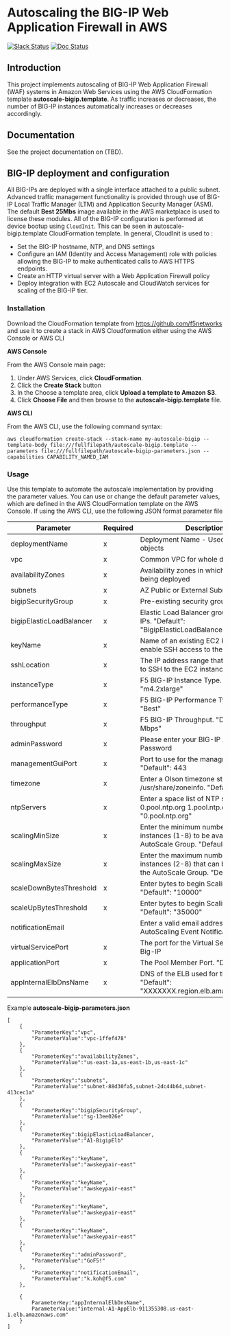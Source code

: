 # Autoscaling the BIG-IP Web Application Firewall in AWS
[![Slack Status](https://f5cloudsolutions.herokuapp.com/badge.svg)](https://f5cloudsolutions.herokuapp.com)
[![Doc Status](http://readthedocs.org/projects/f5-sdk/badge/?version=latest)](https://f5.com/solutions/deployment-guides)

## Introduction
This project implements autoscaling of BIG-IP Web Application Firewall (WAF) systems in Amazon Web Services using the AWS CloudFormation template **autoscale-bigip.template**. As traffic increases or decreases, the number of BIG-IP instances automatically increases or decreases accordingly.

## Documentation
See the project documentation on (TBD).

## BIG-IP deployment and configuration

All BIG-IPs are deployed with a single interface attached to a public subnet. Advanced traffic management functionality is provided through use of BIG-IP Local Traffic Manager (LTM) and Application Security Manager (ASM). The default **Best 25Mbs** image available in the AWS marketplace is used to license these modules.
All of the BIG-IP configuration is performed at device bootup using `CloudInit`. This can be seen in autoscale-bigip.template CloudFormation template. In general, CloudInit is used to :

- Set the BIG-IP hostname, NTP, and DNS settings
- Configure an IAM (Identity and Access Management) role with policies allowing the BIG-IP to make authenticated calls to AWS HTTPS endpoints.
- Create an HTTP virtual server with a Web Application Firewall policy
- Deploy integration with EC2 Autoscale and CloudWatch services for scaling of the BIG-IP tier.


### Installation ###
Download the CloudFormation template from https://github.com/f5networks and use it to create a stack in AWS Cloudformation either using the AWS Console or AWS CLI

**AWS Console**

 From the AWS Console main page: 
   1. Under AWS Services, click **CloudFormation**.
   2. Click the **Create Stack** button 
   3. In the Choose a template area, click **Upload a template to Amazon S3**.
   4. Click **Choose File** and then browse to the **autoscale-bigip.template** file.
 
 
 **AWS CLI**
 
 From the AWS CLI, use the following command syntax:
 ```
 aws cloudformation create-stack --stack-name my-autoscale-bigip --template-body file:///fullfilepath/autoscale-bigip.template --parameters file:///fullfilepath/autoscale-bigip-parameters.json --capabilities CAPABILITY_NAMED_IAM
```

### Usage ###
Use this template to automate the autoscale implementation by providing the parameter values. You can use or change the default parameter values, which are defined in the AWS CloudFormation template on the AWS Console.  If using the AWS CLI, use the following JSON format parameter file


| Parameter | Required | Description |
| --- | --- | --- |
| deploymentName | x | Deployment Name - Used in creating objects |
| vpc | x | Common VPC for whole deployment |
| availabilityZones | x | Availability zones in which BIG-IP is being deployed |
| subnets | x | AZ Public or External Subnet IDs |
| bigipSecurityGroup | x | Pre-existing security group for BIG-IP |
| bigipElasticLoadBalancer | x | Elastic Load Balancer group for all BIG-IPs. "Default": "BigipElasticLoadBalancer" |
| keyName | x | Name of an existing EC2 KeyPair to enable SSH access to the instance |
| sshLocation | x | The IP address range that can be used to SSH to the EC2 instances |
| instanceType | x | F5 BIG-IP Instance Type. "Default": "m4.2xlarge" |
| performanceType | x | F5 BIG-IP Performance Type. "Default": "Best" |
| throughput | x | F5 BIG-IP Throughput. "Default": "25-Mbps" |
| adminPassword | x | Please enter your BIG-IP Admin Password |
| managementGuiPort | x | Port to use for the managment GUI. "Default": 443 |
| timezone | x | Enter a Olson timezone string from /usr/share/zoneinfo. "Default": "UTC" |
| ntpServers | x | Enter a space list of NTP servers. ex. 0.pool.ntp.org 1.pool.ntp.org. "Default": "0.pool.ntp.org" |
| scalingMinSize | x | Enter the minimum number of BIG-IP instances (1-8) to be available in the AutoScale Group. "Default": "1" |
| scalingMaxSize | x | Enter the maximum number of BIG-IP instances (2-8) that can be created in the AutoScale Group. "Default": "3" |
| scaleDownBytesThreshold | x | Enter bytes to begin Scaling Down. "Default": "10000" |
| scaleUpBytesThreshold | x | Enter bytes to begin Scaling Up. "Default": "35000" |
| notificationEmail |  | Enter a valid email address to send AutoScaling Event Notifications |
| virtualServicePort | x | The port for the Virtual Service on the Big-IP |
| applicationPort | x | The Pool Member Port. "Default": "80" |
| appInternalElbDnsName | x | DNS of the ELB used for the application. "Default": "XXXXXXX.region.elb.amazonaws.com" |





Example **autoscale-bigip-parameters.json**
```
[
	{
		"ParameterKey":"vpc",
		"ParameterValue":"vpc-1ffef478"
	},
	{
		"ParameterKey":"availabilityZones",
		"ParameterValue":"us-east-1a,us-east-1b,us-east-1c"
	},
	{
		"ParameterKey":"subnets",
		"ParameterValue":"subnet-88d30fa5,subnet-2dc44b64,subnet-413cec1a"
	},
	{
		"ParameterKey":"bigipSecurityGroup",
		"ParameterValue":"sg-13ee026e"
	},
	{
		"ParameterKey":bigipElasticLoadBalancer,
		"ParameterValue":"A1-BigipElb"
	},
	{
		"ParameterKey":"keyName",
		"ParameterValue":"awskeypair-east"
	},
	{
		"ParameterKey":"keyName",
		"ParameterValue":"awskeypair-east"
	},
	{
		"ParameterKey":"keyName",
		"ParameterValue":"awskeypair-east"
	},
	{
		"ParameterKey":"keyName",
		"ParameterValue":"awskeypair-east"
	},
	{
		"ParameterKey":"adminPassword",
		"ParameterValue":"GoF5!"
	},
		"ParameterKey":"notificationEmail",
		"ParameterValue":"k.koh@f5.com"
	},

	{
		ParameterKey:"appInternalElbDnsName",
		ParameterValue:"internal-A1-AppElb-911355308.us-east-1.elb.amazonaws.com"
	}
]
```
